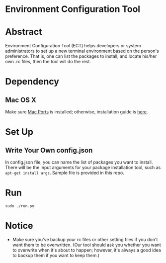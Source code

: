 # Environment Configuration Tool

# Abstract
Environment Configuration Tool (ECT) helps developers or system administrators to set up a new terminal environment based on the person's preference. That is, one can list the packages to install, and locate his/her own .rc files, then the tool will do the rest.

# Dependency

## Mac OS X

Make sure [Mac Ports](https://www.macports.org/) is installed; otherwise, installation guide is [here](https://guide.macports.org/).

# Set Up

## Write Your Own config.json

In config.json file, you can name the list of packages you want to install. There will be the input arguments for your package installation tool, such as `apt-get install args`. Sample file is provided in this repo.

# Run

```
sudo ./run.py
```

# Notice

- Make sure you've backup your rc files or other setting files if you don't want them to be overwritten. (Our tool should ask you whether you want to overwrite when it's about to happen; however, it's always a good idea to backup them if you want to keep them.)
